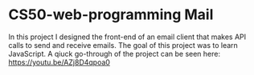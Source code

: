 # CS50-web-programming Mail
In this project I designed the front-end of an email client that makes API calls to send and receive emails.
The goal of this project was to learn JavaScript. A qiuck go-through of the project can be seen here: https://youtu.be/AZj8D4qpoa0
